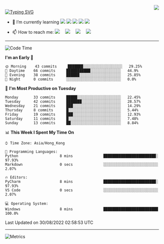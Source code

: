 


<a href="#">
  <img align="right" src="https://github-readme-stats.vercel.app/api?username=InariInDream&count_private=true&show_icons=true&bg_color=15,f2f7fd,E0EAFC" />
</a>

[![Typing SVG](https://readme-typing-svg.herokuapp.com?font=Fira+Code&size=25&duration=3000&pause=700&color=1D27F7&width=435&lines=I'm+Inari+%F0%9F%91%8B;Be+awesome;Invictus+maneo)](https://git.io/typing-svg)

- 🌱 I’m currently learning ![](https://img.shields.io/badge/-MySQL-4479A1?style=flat-square&logo=MySQL&logoColor=fff)
![](https://img.shields.io/badge/-Docker-2496ED?style=flat-square&logo=Docker&logoColor=fff)
![](https://img.shields.io/badge/-Linux-000000?style=flat-square&logo=Linux&logoColor=fff)
![](https://img.shields.io/badge/-Java-8279A1?style=flat-square&logo=Java&logoColor=fff)
![](https://img.shields.io/badge/-Go-12B9A1?style=flat-square&logo=Go&logoColor=fff)

- 📫 How to reach me: <a href="https://inariindream.github.io/"><img src="https://img.shields.io/badge/MyBlog-博客-blue"></a>&emsp;
<a href="https://twitter.com/inariindream/"><img src="https://img.shields.io/badge/twitter-%E6%8E%A8%E7%89%B9-blue"></a>&emsp;
<a href="https://codeforces.com/profile/InariInDream"><img src="https://img.shields.io/badge/Codeforces-个人资料-c32136"></a>&emsp;
<a href="https://steamcommunity.com/profiles/76561198813007792/"><img src="https://img.shields.io/badge/Steam-个人资料-003472"></a>&emsp;

---
<!--START_SECTION:waka-->
![Code Time](http://img.shields.io/badge/Code%20Time-8%20mins-blue)

**I'm an Early 🐤** 

```text
🌞 Morning    43 commits     ███████░░░░░░░░░░░░░░░░░░   29.25% 
🌆 Daytime    66 commits     ███████████░░░░░░░░░░░░░░   44.9% 
🌃 Evening    38 commits     ██████░░░░░░░░░░░░░░░░░░░   25.85% 
🌙 Night      0 commits      ░░░░░░░░░░░░░░░░░░░░░░░░░   0.0%

```
📅 **I'm Most Productive on Tuesday** 

```text
Monday       33 commits     █████░░░░░░░░░░░░░░░░░░░░   22.45% 
Tuesday      42 commits     ███████░░░░░░░░░░░░░░░░░░   28.57% 
Wednesday    21 commits     ███░░░░░░░░░░░░░░░░░░░░░░   14.29% 
Thursday     8 commits      █░░░░░░░░░░░░░░░░░░░░░░░░   5.44% 
Friday       19 commits     ███░░░░░░░░░░░░░░░░░░░░░░   12.93% 
Saturday     11 commits     █░░░░░░░░░░░░░░░░░░░░░░░░   7.48% 
Sunday       13 commits     ██░░░░░░░░░░░░░░░░░░░░░░░   8.84%

```


📊 **This Week I Spent My Time On** 

```text
⌚︎ Time Zone: Asia/Hong_Kong

💬 Programming Languages: 
Python                   8 mins              ████████████████████████░   97.93% 
Markdown                 0 secs              ░░░░░░░░░░░░░░░░░░░░░░░░░   2.07%

🔥 Editors: 
PyCharm                  8 mins              ████████████████████████░   97.93% 
VS Code                  0 secs              ░░░░░░░░░░░░░░░░░░░░░░░░░   2.07%

💻 Operating System: 
Windows                  8 mins              █████████████████████████   100.0%

```


 Last Updated on 30/08/2022 02:58:53 UTC
<!--END_SECTION:waka-->


---



![Metrics](https://metrics.lecoq.io/InariInDream?template=classic&isocalendar=1&languages=1&fortune=1&base=header%2C%20activity%2C%20community%2C%20repositories%2C%20metadata&base.indepth=false&base.hireable=false&isocalendar=false&isocalendar.duration=full-year&languages=false&languages.ignored=html%2Ccss&languages.limit=8&languages.threshold=0%25&languages.other=false&languages.colors=github&languages.sections=most-used&languages.indepth=false&languages.analysis.timeout=15&languages.categories=markup%2C%20programming&languages.recent.categories=markup%2C%20programming&languages.recent.load=300&languages.recent.days=14&fortune=true&config.timezone=Asia%2FHong_Kong)














<!--
**InariInDream/InariInDream** is a ✨ _special_ ✨ repository because its `README.md` (this file) appears on your GitHub profile.

Here are some ideas to get you started:

- 🔭 I’m currently working on ...
- 🌱 I’m currently learning ...
- 👯 I’m looking to collaborate on ...
- 🤔 I’m looking for help with ...
- 💬 Ask me about ...
- 📫 How to reach me: ...
- 😄 Pronouns: ...
- ⚡ Fun fact: ...
-->
